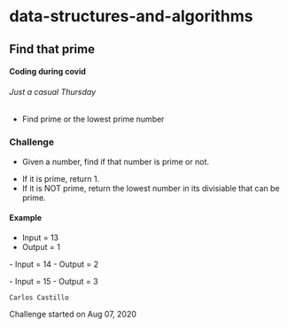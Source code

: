 # data-structures-and-algorithms

## Find that prime

#### Coding during covid
###### Just a casual Thursday
* Find prime or the lowest prime number

### Challenge
* Given a number, find if that number is prime or not.
- If it is prime, return 1.
- If it is NOT prime, return the lowest number in its divisiable that can be prime.

#### Example
- Input = 13
- Output = 1
<p></p>
- Input = 14
- Output = 2
<p></p>
- Input = 15
- Output = 3
<p></p>





```
Carlos Castillo
```
Challenge started on Aug 07, 2020
